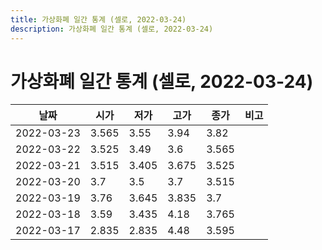 ```yaml
---
title: 가상화폐 일간 통계 (셀로, 2022-03-24)
description: 가상화폐 일간 통계 (셀로, 2022-03-24)
---
```


가상화폐 일간 통계 (셀로, 2022-03-24)
===

|날짜|시가|저가|고가|종가|비고|
|--|--|--|--|--|--|
|2022-03-23|3.565|3.55|3.94|3.82|    |
|2022-03-22|3.525|3.49|3.6|3.565|    |
|2022-03-21|3.515|3.405|3.675|3.525|    |
|2022-03-20|3.7|3.5|3.7|3.515|    |
|2022-03-19|3.76|3.645|3.835|3.7|    |
|2022-03-18|3.59|3.435|4.18|3.765|    |
|2022-03-17|2.835|2.835|4.48|3.595|    |
